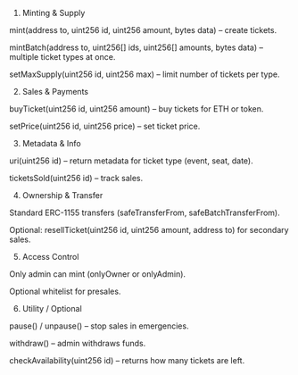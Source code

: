 1. Minting & Supply

mint(address to, uint256 id, uint256 amount, bytes data) – create tickets.

mintBatch(address to, uint256[] ids, uint256[] amounts, bytes data) – multiple ticket types at once.

setMaxSupply(uint256 id, uint256 max) – limit number of tickets per type.

2. Sales & Payments

buyTicket(uint256 id, uint256 amount) – buy tickets for ETH or token.

setPrice(uint256 id, uint256 price) – set ticket price.

3. Metadata & Info

uri(uint256 id) – return metadata for ticket type (event, seat, date).

ticketsSold(uint256 id) – track sales.

4. Ownership & Transfer

Standard ERC-1155 transfers (safeTransferFrom, safeBatchTransferFrom).

Optional: resellTicket(uint256 id, uint256 amount, address to) for secondary sales.

5. Access Control

Only admin can mint (onlyOwner or onlyAdmin).

Optional whitelist for presales.

6. Utility / Optional

pause() / unpause() – stop sales in emergencies.

withdraw() – admin withdraws funds.

checkAvailability(uint256 id) – returns how many tickets are left.